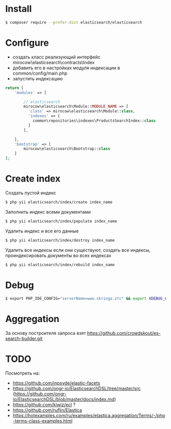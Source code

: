 # Install

```bash
$ composer require --prefer-dist elasticsearch/elasticsearch
```

# Configure

* создать класс реализующий интерфейс mirocow\elasticsearch\contracts\Index
* добавить его в настройках модуля индексации в common/config/main.php
* запустить индексацию

```php
return [
    'modules' => [

        // elasticsearch
        mirocow\elasticsearch\Module::MODULE_NAME => [
          'class' => mirocow\elasticsearch\Module::class,
          'indexes' => [
            common\repositories\indexes\ProductsSearchIndex::class
          ]
        ],

    ],
    'bootstrap' => [
        mirocow\elasticsearch\Bootstrap::class
    ]
];
```

# Create index

Создать пустой индекс
```bash
$ php yii elasticsearch/index/create index_name
```

Заполнить индекс всеми документами
```bash
$ php yii elasticsearch/index/populate index_name
```

Удалить индекс и все его данные
```bash
$ php yii elasticsearch/index/destroy index_name
```

Удалить все индексы если они существуют, создать все индексы, проиндексировать документы во всех индексах
```bash
$ php yii elasticsearch/index/rebuild index_name
```

# Debug

```bash
$ export PHP_IDE_CONFIG="serverName=www.skringo.ztc" && export XDEBUG_CONFIG="remote_host=192.168.1.6 idekey=xdebug" && php7.0 ./yii elasticsearch/index/create products_search
```

# Aggregation

За основу построителя запроса взят https://github.com/crowdskout/es-search-builder.git

# TODO

Посмотреть на:

* https://github.com/inpsyde/elastic-facets
* https://github.com/ongr-io/ElasticsearchDSL/tree/master/src (https://github.com/ongr-io/ElasticsearchDSL/blob/master/docs/index.md)
* https://github.com/kiwiz/ecl ?
* https://github.com/ruflin/Elastica
* https://hotexamples.com/ru/examples/elastica.aggregation/Terms/-/php-terms-class-examples.html
